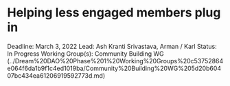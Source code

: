 # Helping less engaged members plug in

Deadline: March 3, 2022
Lead: Ash Kranti Srivastava, Arman / Karl
Status: In Progress
Working Group(s): Community Building WG (../Dream%20DAO%20Phase%201%20Working%20Groups%20c53752864e064f6da1b9f1c4ed1019ba/Community%20Building%20WG%205d20b60407bc434ea61206919592773d.md)